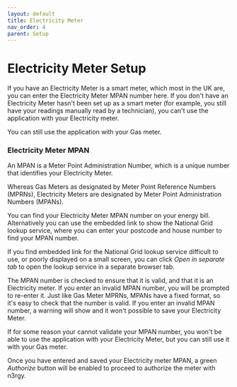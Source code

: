```yaml
---
layout: default
title: Electricity Meter
nav_order: 4
parent: Setup
---
```


# Electricity Meter Setup

If you have an Electricity Meter is a smart meter, which most in the UK are, you can enter the Electricity Meter MPAN number here. If you don't have an Electricity Meter hasn't been set up as a smart meter (for example, you still have your readings manually read by a technician), you can't use the application with your Electricity meter.

You can still use the application with your Gas meter.

### Electricity Meter MPAN

An MPAN is a Meter Point Administration Number, which is a unique number that identifies your Electricity Meter.

Whereas Gas Meters as designated by Meter Point Reference Numbers (MPRNs), Electricity Meters are designated by Meter Point Administration Numbers (MPANs). 

You can find your Electricity Meter MPAN number on your energy bill. Alternatively you can use the embedded link to show the National Grid lookup service, where you can enter your postcode and house number to find your MPAN number. 

If you find embedded link for the National Grid lookup service difficult to use, or poorly displayed on a small screen, you can click *Open in separate tab* to open the lookup service in a separate browser tab.

The MPAN number is checked to ensure that it is valid, and that it is an Electricity meter. If you enter an invalid MPAN number, you will be prompted to re-enter it. Just like Gas Meter MPRNs, MPANs have a fixed format, so it's easy to check that the number is valid. If you enter an invalid MPAN number, a warning will show and it won't possible to save your Electricity Meter. 

If for some reason your cannot validate your MPAN number, you won't be able to use the application with your Electricity Meter, but you can still use it with your Gas meter.

Once you have entered and saved your Electricity meter MPAN, a green *Authorize* button will be enabled to proceed to authorize the meter with n3rgy.